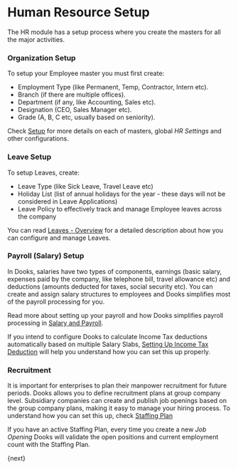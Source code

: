 <!-- add-breadcrumbs -->
# Human Resource Setup

The HR module has a setup process where you create the masters for all the major activities.

### Organization Setup

To setup your Employee master you must first create:

* Employment Type (like Permanent, Temp, Contractor, Intern etc).
* Branch (if there are multiple offices).
* Department (if any, like Accounting, Sales etc).
* Designation (CEO, Sales Manager etc).
* Grade (A, B, C etc, usually based on seniority).

Check [Setup](/dooks/human-resources/setup/) for more details on each of masters, global _HR Settings_ and other configurations.

### Leave Setup

To setup Leaves, create:

* Leave Type (like Sick Leave, Travel Leave etc)
* Holiday List (list of annual holidays for the year - these days will not be considered in Leave Applications)
* Leave Policy to effectively track and manage Employee leaves across the company

You can read [Leaves - Overview](/dooks/human-resources/leave-management/) for a detailed description about how you can configure and manage Leaves.

### Payroll (Salary) Setup

In Dooks, salaries have two types of components, earnings (basic salary, expenses paid by the company, like telephone bill, travel allowance etc) and deductions (amounts deducted for taxes, social security etc). You can create and assign salary structures to employees and Dooks simplifies most of the payroll processing for you.

Read more about setting up your payroll and how Dooks simplifies payroll processing in [Salary and Payroll](/dooks/human-resources/payroll/).

If you intend to configure Dooks to calculate Income Tax deductions automatically based on multiple Salary Slabs, [Setting Up Income Tax Deduction]((./assets/setting-up-tax.md)) will help you understand how you can set this up properly.

### Recruitment

It is important for enterprises to plan their manpower recruitment for future periods. Dooks allows you to define recruitment plans at group company level. Subsidiary companies can create and publish job openings based on the group company plans, making it easy to manage your hiring process. To understand how you can set this up, check [Staffing Plan](/dooks/human-resources/setup/staffing-plan.md)

If you have an active Staffing Plan, every time you create a new _Job Opening_ Dooks will validate the open positions and current employment count with the Staffing Plan.

{next}
